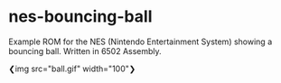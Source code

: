 # nes-bouncing-ball
Example ROM for the NES (Nintendo Entertainment System) showing a bouncing ball. Written in 6502 Assembly.

❮img src="ball.gif" width="100"❯

